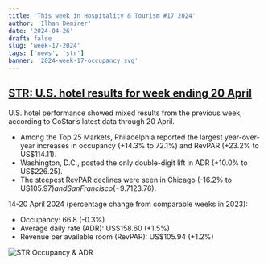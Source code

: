 ```yaml
---
title: 'This week in Hospitality & Tourism #17 2024'
author: 'Ilhan Demirer'
date: '2024-04-26'
draft: false
slug: 'week-17-2024'
tags: ['news', 'str']
banner: '2024-week-17-occupancy.svg'
---
```


## [STR: U.S. hotel results for week ending 20 April](https://str.com/press-release/us-hotel-results-week-ending-20-april)

U.S. hotel performance showed mixed results from the previous week, according to CoStar’s latest data through 20 April.

- Among the Top 25 Markets, Philadelphia reported the largest year-over-year increases in occupancy (+14.3% to 72.1%) and RevPAR (+23.2% to US$114.11).
- Washington, D.C., posted the only double-digit lift in ADR (+10.0% to US$226.25).
- The steepest RevPAR declines were seen in Chicago (-16.2% to US$105.97) and San Francisco (-9.7% to US$123.76).

14-20 April 2024 (percentage change from comparable weeks in 2023):

- Occupancy: 66.8 (-0.3%)
- Average daily rate (ADR): US$158.60 (+1.5%)
- Revenue per available room (RevPAR): US$105.94 (+1.2%)

![STR Occupancy & ADR](/images/blogimages/2024-week-17-occupancy.svg)
